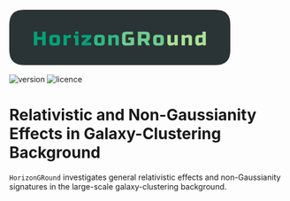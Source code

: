 ![HorizonGRound](./docs/source/_static/HorizonGRound.png)

![version](https://img.shields.io/badge/version-0.0-green) ![licence](https://img.shields.io/badge/licence-GPL%20v3-lightgrey)

# Relativistic and Non-Gaussianity Effects in Galaxy-Clustering Background

``HorizonGRound`` investigates general relativistic effects and non-Gaussianity 
signatures in the large-scale galaxy-clustering background.
